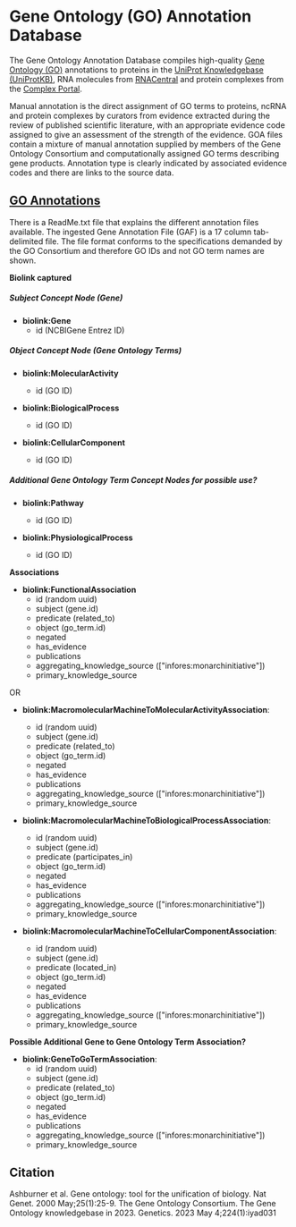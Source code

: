 # Gene Ontology (GO) Annotation Database

The Gene Ontology Annotation Database compiles high-quality [Gene Ontology (GO)](http://www.geneontology.org/) annotations to proteins in the [UniProt Knowledgebase (UniProtKB)](https://www.uniprot.org/), RNA molecules from [RNACentral](http://rnacentral.org/) and protein complexes from the [Complex Portal](https://www.ebi.ac.uk/complexportal/home).

Manual annotation is the direct assignment of GO terms to proteins, ncRNA and protein complexes by curators from evidence extracted during the review of published scientific literature, with an appropriate evidence code assigned to give an assessment of the strength of the evidence.  GOA files contain a mixture of manual annotation supplied by members of the Gene Ontology Consortium and computationally assigned GO terms describing gene products. Annotation type is clearly indicated by associated evidence codes and there are links to the source data.

## [GO Annotations](#go_annotation)

There is a ReadMe.txt file that explains the different annotation files available.  The ingested Gene Annotation File (GAF) is a 17 column tab-delimited file. The file format conforms to the specifications demanded by the GO Consortium and therefore GO IDs and not GO term names are shown.

__**Biolink captured**__

##### Subject Concept Node (Gene)

* **biolink:Gene**
  * id (NCBIGene Entrez ID)

##### Object Concept Node (Gene Ontology Terms)

* **biolink:MolecularActivity**
  * id (GO ID)

* **biolink:BiologicalProcess**
  * id (GO ID)

* **biolink:CellularComponent**
  * id (GO ID)

##### Additional Gene Ontology Term Concept Nodes for possible use?

* **biolink:Pathway**
  * id (GO ID)

* **biolink:PhysiologicalProcess**
  * id (GO ID)

__**Associations**__

* **biolink:FunctionalAssociation**
    * id (random uuid)
    * subject (gene.id)
    * predicate (related_to)
    * object (go_term.id)
    * negated
    * has_evidence
    * publications
    * aggregating_knowledge_source (["infores:monarchinitiative"])
    * primary_knowledge_source

OR

* **biolink:MacromolecularMachineToMolecularActivityAssociation**:
    * id (random uuid)
    * subject (gene.id)
    * predicate (related_to)
    * object (go_term.id)
    * negated
    * has_evidence
    * publications
    * aggregating_knowledge_source (["infores:monarchinitiative"])
    * primary_knowledge_source
    
* **biolink:MacromolecularMachineToBiologicalProcessAssociation**:
    * id (random uuid)
    * subject (gene.id)
    * predicate (participates_in)
    * object (go_term.id)
    * negated
    * has_evidence
    * publications
    * aggregating_knowledge_source (["infores:monarchinitiative"])
    * primary_knowledge_source

* **biolink:MacromolecularMachineToCellularComponentAssociation**:
    * id (random uuid)
    * subject (gene.id)
    * predicate (located_in)
    * object (go_term.id)
    * negated
    * has_evidence
    * publications
    * aggregating_knowledge_source (["infores:monarchinitiative"])
    * primary_knowledge_source

__**Possible Additional Gene to Gene Ontology Term Association?**__

* **biolink:GeneToGoTermAssociation**:
    * id (random uuid)
    * subject (gene.id)
    * predicate (related_to)
    * object (go_term.id)
    * negated
    * has_evidence
    * publications
    * aggregating_knowledge_source (["infores:monarchinitiative"])
    * primary_knowledge_source

## Citation

Ashburner et al. Gene ontology: tool for the unification of biology. Nat Genet. 2000 May;25(1):25-9.  The Gene Ontology Consortium. The Gene Ontology knowledgebase in 2023. Genetics. 2023 May 4;224(1):iyad031